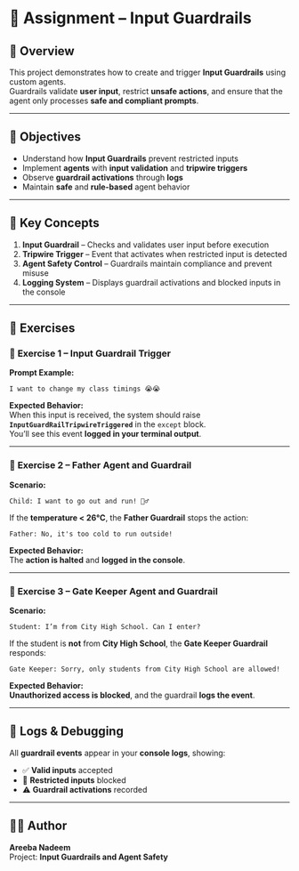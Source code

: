 # 📘 Assignment – **Input Guardrails**

## 📝 **Overview**
This project demonstrates how to create and trigger **Input Guardrails** using custom agents.  
Guardrails validate **user input**, restrict **unsafe actions**, and ensure that the agent only processes **safe and compliant prompts**.

---

## 🎯 **Objectives**
- Understand how **Input Guardrails** prevent restricted inputs  
- Implement **agents** with **input validation** and **tripwire triggers**  
- Observe **guardrail activations** through **logs**  
- Maintain **safe** and **rule-based** agent behavior  

---

## 🧠 **Key Concepts**
1. **Input Guardrail** – Checks and validates user input before execution  
2. **Tripwire Trigger** – Event that activates when restricted input is detected  
3. **Agent Safety Control** – Guardrails maintain compliance and prevent misuse  
4. **Logging System** – Displays guardrail activations and blocked inputs in the console  

---

## 🧩 **Exercises**

### 🔹 **Exercise 1 – Input Guardrail Trigger**
**Prompt Example:**
```
I want to change my class timings 😭😭
```

**Expected Behavior:**  
When this input is received, the system should raise  
**`InputGuardRailTripwireTriggered`** in the `except` block.  
You’ll see this event **logged in your terminal output**.

---

### 🔹 **Exercise 2 – Father Agent and Guardrail**
**Scenario:**
```
Child: I want to go out and run! 🏃‍♂️
```

If the **temperature < 26°C**, the **Father Guardrail** stops the action:
```
Father: No, it's too cold to run outside!
```

**Expected Behavior:**  
The **action is halted** and **logged in the console**.

---

### 🔹 **Exercise 3 – Gate Keeper Agent and Guardrail**
**Scenario:**
```
Student: I’m from City High School. Can I enter?
```

If the student is **not** from **City High School**, the **Gate Keeper Guardrail** responds:
```
Gate Keeper: Sorry, only students from City High School are allowed!
```

**Expected Behavior:**  
**Unauthorized access is blocked**, and the guardrail **logs the event**.

---

## 🧾 **Logs & Debugging**
All **guardrail events** appear in your **console logs**, showing:
- ✅ **Valid inputs** accepted  
- 🚫 **Restricted inputs** blocked  
- ⚠️ **Guardrail activations** recorded  

---

## 🧑‍💻 **Author**
**Areeba Nadeem**  
Project: **Input Guardrails and Agent Safety**


